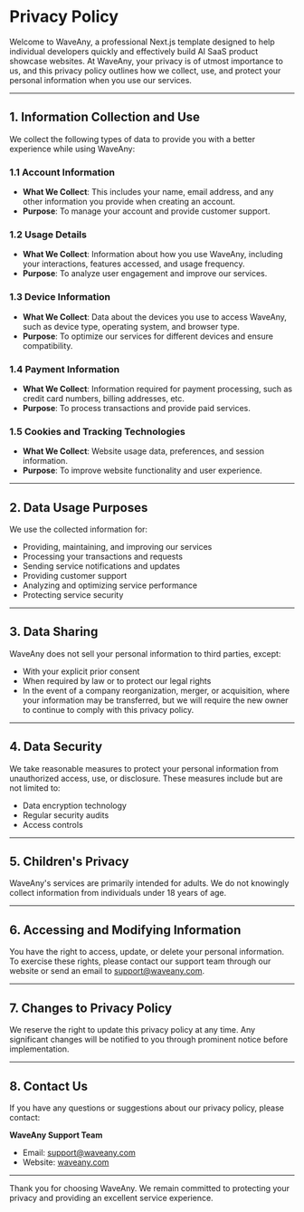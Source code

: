 # Privacy Policy

Welcome to WaveAny, a professional Next.js template designed to help individual developers quickly and effectively build AI SaaS product showcase websites. At WaveAny, your privacy is of utmost importance to us, and this privacy policy outlines how we collect, use, and protect your personal information when you use our services.

---

## 1. Information Collection and Use

We collect the following types of data to provide you with a better experience while using WaveAny:

### 1.1 Account Information

- **What We Collect**: This includes your name, email address, and any other information you provide when creating an account.
- **Purpose**: To manage your account and provide customer support.

### 1.2 Usage Details

- **What We Collect**: Information about how you use WaveAny, including your interactions, features accessed, and usage frequency.
- **Purpose**: To analyze user engagement and improve our services.

### 1.3 Device Information

- **What We Collect**: Data about the devices you use to access WaveAny, such as device type, operating system, and browser type.
- **Purpose**: To optimize our services for different devices and ensure compatibility.

### 1.4 Payment Information

- **What We Collect**: Information required for payment processing, such as credit card numbers, billing addresses, etc.
- **Purpose**: To process transactions and provide paid services.

### 1.5 Cookies and Tracking Technologies

- **What We Collect**: Website usage data, preferences, and session information.
- **Purpose**: To improve website functionality and user experience.

---

## 2. Data Usage Purposes

We use the collected information for:

- Providing, maintaining, and improving our services
- Processing your transactions and requests
- Sending service notifications and updates
- Providing customer support
- Analyzing and optimizing service performance
- Protecting service security

---

## 3. Data Sharing

WaveAny does not sell your personal information to third parties, except:

- With your explicit prior consent
- When required by law or to protect our legal rights
- In the event of a company reorganization, merger, or acquisition, where your information may be transferred, but we will require the new owner to continue to comply with this privacy policy.

---

## 4. Data Security

We take reasonable measures to protect your personal information from unauthorized access, use, or disclosure. These measures include but are not limited to:

- Data encryption technology
- Regular security audits
- Access controls

---

## 5. Children's Privacy

WaveAny's services are primarily intended for adults. We do not knowingly collect information from individuals under 18 years of age.

---

## 6. Accessing and Modifying Information

You have the right to access, update, or delete your personal information. To exercise these rights, please contact our support team through our website or send an email to <support@waveany.com>.

---

## 7. Changes to Privacy Policy

We reserve the right to update this privacy policy at any time. Any significant changes will be notified to you through prominent notice before implementation.

---

## 8. Contact Us

If you have any questions or suggestions about our privacy policy, please contact:

**WaveAny Support Team**

- Email: <support@waveany.com>
- Website: [waveany.com](https://waveany.com)

---

Thank you for choosing WaveAny. We remain committed to protecting your privacy and providing an excellent service experience.
